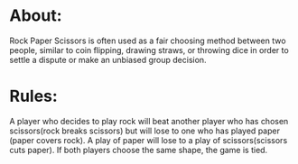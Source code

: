 About:
====
Rock Paper Scissors is often used as a fair choosing method between two people, similar to coin flipping, drawing straws, or throwing dice in order to settle a dispute or make an unbiased group decision. 

Rules:
====
A player who decides to play rock will beat another player who has chosen scissors(rock breaks scissors) but will lose to one who has played paper (paper covers rock). 
A play of paper will lose to a play of scissors(scissors cuts paper).
If both players choose the same shape, the game is tied.